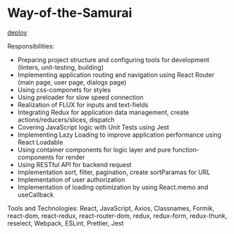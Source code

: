 # Way-of-the-Samurai

[deploy](https://alexkabanau.github.io/Way-of-the-Samurai/)

Responsibilities:
- Preparing project structure and configuring tools for development (linters, unit-testing, building)
- Implementing application routing and navigation using React Router (main page, user page, dialogs page)
- Using css-componets for styles
- Using preloader for slow speed connection
- Realization of FLUX for inputs and text-fields
- Integrating Redux for application data management, create actions/reducers/slices, dispatch
- Covering JavaScript logic with Unit Tests using Jest
- Implementing Lazy Loading to improve application performance using React Loadable
- Using container components for logic layer and pure function-components for render
- Using RESTful API for backend request
- Implementation sort, filter, pagination, create sortParamas for URL
- Implementation of user authorization
- Implementation of loading optimization by using React.memo and useCallback

Tools and Technologies: React, JavaScript, Axios, Classnames, Formik, react-dom, react-redux, react-router-dom, redux, redux-form, redux-thunk, reselect, Webpack, ESLint, Prettier, Jest
